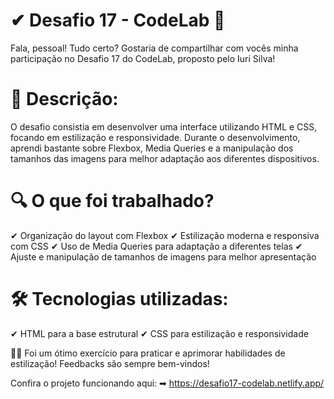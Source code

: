 # ✔ Desafio 17 - CodeLab 🎨

Fala, pessoal! Tudo certo?
Gostaria de compartilhar com vocês minha participação no Desafio 17 do CodeLab, proposto pelo Iuri Silva!

# 📍 Descrição:
O desafio consistia em desenvolver uma interface utilizando HTML e CSS, focando em estilização e responsividade. Durante o desenvolvimento, aprendi bastante sobre Flexbox, Media Queries e a manipulação dos tamanhos das imagens para melhor adaptação aos diferentes dispositivos.

# 🔍 O que foi trabalhado?
✔ Organização do layout com Flexbox
✔ Estilização moderna e responsiva com CSS
✔ Uso de Media Queries para adaptação a diferentes telas
✔ Ajuste e manipulação de tamanhos de imagens para melhor apresentação

# 🛠️ Tecnologias utilizadas:
✔ HTML para a base estrutural
✔ CSS para estilização e responsividade

👨‍💻 Foi um ótimo exercício para praticar e aprimorar habilidades de estilização!
Feedbacks são sempre bem-vindos!

Confira o projeto funcionando aqui:
➡ https://desafio17-codelab.netlify.app/
